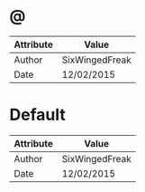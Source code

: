 # @
| Attribute | Value |
| ---  | ---     |
| Author | SixWingedFreak |
| Date | 12/02/2015 |
# Default
| Attribute | Value |
| ---  | ---     |
| Author | SixWingedFreak |
| Date | 12/02/2015 |
